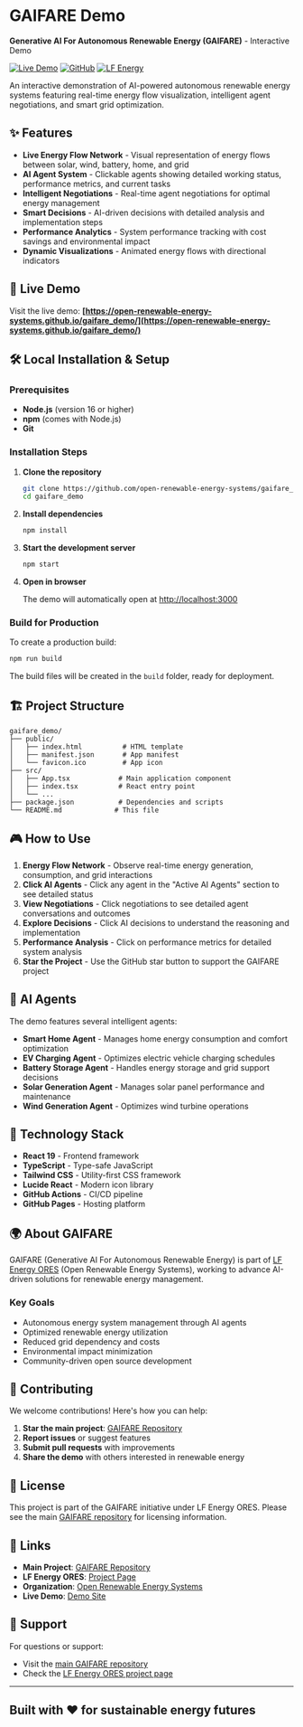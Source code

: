# GAIFARE Demo

**Generative AI For Autonomous Renewable Energy (GAIFARE)** - Interactive Demo

[![Live Demo](https://img.shields.io/badge/Live%20Demo-View%20Online-brightgreen)](https://open-renewable-energy-systems.github.io/gaifare_demo/)
[![GitHub](https://img.shields.io/github/stars/open-renewable-energy-systems/gaifare?style=social)](https://github.com/open-renewable-energy-systems/gaifare)
[![LF Energy](https://img.shields.io/badge/LF%20Energy-ORES-blue)](https://lfenergy.org/projects/ores-open-renewable-energy-systems/)

An interactive demonstration of AI-powered autonomous renewable energy systems featuring real-time energy flow visualization, intelligent agent negotiations, and smart grid optimization.

## ✨ Features

- **Live Energy Flow Network** - Visual representation of energy flows between solar, wind, battery, home, and grid
- **AI Agent System** - Clickable agents showing detailed working status, performance metrics, and current tasks
- **Intelligent Negotiations** - Real-time agent negotiations for optimal energy management
- **Smart Decisions** - AI-driven decisions with detailed analysis and implementation steps
- **Performance Analytics** - System performance tracking with cost savings and environmental impact
- **Dynamic Visualizations** - Animated energy flows with directional indicators

## 🚀 Live Demo

Visit the live demo: **[https://open-renewable-energy-systems.github.io/gaifare_demo/](https://open-renewable-energy-systems.github.io/gaifare_demo/)**

## 🛠️ Local Installation & Setup

### Prerequisites

- **Node.js** (version 16 or higher)
- **npm** (comes with Node.js)
- **Git**

### Installation Steps

1. **Clone the repository**

   ```bash
   git clone https://github.com/open-renewable-energy-systems/gaifare_demo.git
   cd gaifare_demo
   ```

2. **Install dependencies**

   ```bash
   npm install
   ```

3. **Start the development server**

   ```bash
   npm start
   ```

4. **Open in browser**

   The demo will automatically open at [http://localhost:3000](http://localhost:3000)

### Build for Production

To create a production build:

```bash
npm run build
```

The build files will be created in the `build` folder, ready for deployment.

## 🏗️ Project Structure

```text
gaifare_demo/
├── public/
│   ├── index.html          # HTML template
│   ├── manifest.json       # App manifest
│   └── favicon.ico         # App icon
├── src/
│   ├── App.tsx            # Main application component
│   ├── index.tsx          # React entry point
│   └── ...
├── package.json           # Dependencies and scripts
└── README.md             # This file
```

## 🎮 How to Use

1. **Energy Flow Network** - Observe real-time energy generation, consumption, and grid interactions
2. **Click AI Agents** - Click any agent in the "Active AI Agents" section to see detailed status
3. **View Negotiations** - Click negotiations to see detailed agent conversations and outcomes
4. **Explore Decisions** - Click AI decisions to understand the reasoning and implementation
5. **Performance Analysis** - Click on performance metrics for detailed system analysis
6. **Star the Project** - Use the GitHub star button to support the GAIFARE project

## 🤖 AI Agents

The demo features several intelligent agents:

- **Smart Home Agent** - Manages home energy consumption and comfort optimization
- **EV Charging Agent** - Optimizes electric vehicle charging schedules
- **Battery Storage Agent** - Handles energy storage and grid support decisions
- **Solar Generation Agent** - Manages solar panel performance and maintenance
- **Wind Generation Agent** - Optimizes wind turbine operations

## 🔧 Technology Stack

- **React 19** - Frontend framework
- **TypeScript** - Type-safe JavaScript
- **Tailwind CSS** - Utility-first CSS framework
- **Lucide React** - Modern icon library
- **GitHub Actions** - CI/CD pipeline
- **GitHub Pages** - Hosting platform

## 🌍 About GAIFARE

GAIFARE (Generative AI For Autonomous Renewable Energy) is part of [LF Energy ORES](https://lfenergy.org/projects/ores-open-renewable-energy-systems/) (Open Renewable Energy Systems), working to advance AI-driven solutions for renewable energy management.

### Key Goals

- Autonomous energy system management through AI agents
- Optimized renewable energy utilization
- Reduced grid dependency and costs
- Environmental impact minimization
- Community-driven open source development

## 🤝 Contributing

We welcome contributions! Here's how you can help:

1. **Star the main project**: [GAIFARE Repository](https://github.com/open-renewable-energy-systems/gaifare)
2. **Report issues** or suggest features
3. **Submit pull requests** with improvements
4. **Share the demo** with others interested in renewable energy

## 📄 License

This project is part of the GAIFARE initiative under LF Energy ORES. Please see the main [GAIFARE repository](https://github.com/open-renewable-energy-systems/gaifare) for licensing information.

## 🔗 Links

- **Main Project**: [GAIFARE Repository](https://github.com/open-renewable-energy-systems/gaifare)
- **LF Energy ORES**: [Project Page](https://lfenergy.org/projects/ores-open-renewable-energy-systems/)
- **Organization**: [Open Renewable Energy Systems](https://github.com/open-renewable-energy-systems)
- **Live Demo**: [Demo Site](https://open-renewable-energy-systems.github.io/gaifare_demo/)

## 📧 Support

For questions or support:

- Visit the [main GAIFARE repository](https://github.com/open-renewable-energy-systems/gaifare)
- Check the [LF Energy ORES project page](https://lfenergy.org/projects/ores-open-renewable-energy-systems/)

---

## Built with ❤️ for sustainable energy futures
